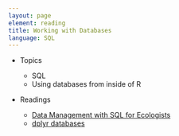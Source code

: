 ```yaml
---
layout: page
element: reading
title: Working with Databases
language: SQL
---
```


* Topics

  * SQL
  * Using databases from inside of R

* Readings

  * [Data Management with SQL for Ecologists](https://datacarpentry.org/sql-ecology-lesson/)    
  * [dplyr databases](https://cran.rstudio.com/web/packages/dplyr/vignettes/dplyr.html)
